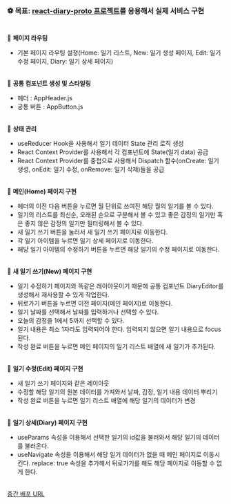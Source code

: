 ### ⚽ 목표: [react-diary-proto 프로젝트](https://github.com/DINGUNOTE/react-diary-proto)를 응용해서 실제 서비스 구현<br><br>

🎯 <b>페이지 라우팅</b>
- 기본 페이지 라우팅 설정(Home: 일기 리스트, New: 일기 생성 페이지, Edit: 일기 수정 페이지, Diary: 일기 상세 페이지)<br><br>

🎯 <b>공통 컴포넌트 생성 및 스타일링</b>
- 헤더 : AppHeader.js
- 공통 버튼 : AppButton.js<br><br>

🎯 <b>상태 관리</b>
- useReducer Hook을 사용해서 일기 데이터 State 관리 로직 생성
- React Context Provider를 사용해서 각 컴포넌트에 State(일기 data) 공급
- React Context Provider를 중첩으로 사용해서 Dispatch 함수(onCreate: 일기 생성, onEdit: 일기 수정, onRemove: 일기 삭제)들을 공급<br><br>

🎯 <b>메인(Home) 페이지 구현</b>
- 헤더의 이전 다음 버튼을 누르면 월 단위로 쓰여진 해당 월의 일기를 볼 수 있다.
- 일기의 리스트를 최신순, 오래된 순으로 구분해서 볼 수 있고 좋은 감정의 일기만 혹은 좋지 않은 감정의 일기만 필터링해서 볼 수 있다.
- 새 일기 쓰기 버튼을 눌러서 새 일기 쓰기 페이지로 이동한다.
- 각 일기 아이템을 누르면 일기 상세 페이지로 이동한다.
- 해당 일기 아이템의 수정하기 버튼을 누르면 해당 일기의 수정 페이지로 이동한다.<br><br>

🎯 <b>새 일기 쓰기(New) 페이지 구현</b>
- 일기 수정하기 페이지와 똑같은 레이아웃이기 때문에 공통 컴포넌트 DiaryEditor를 생성해서 재사용할 수 있게 작업한다.
- 뒤로가기 버튼을 누르면 이전 페이지(메인 페이지)로 이동한다.
- 일기 날짜를 선택해서 날짜를 입력하거나 선택할 수 있다.
- 오늘의 감정을 1에서 5까지 선택할 수 있다.
- 일기 내용은 최소 1자라도 입력되어야 한다. 입력되지 않으면 일기 내용으로 focus된다.
- 작성 완료 버튼을 누르면 메인 페이지의 일기 리스트 배열에 새 일기가 추가된다.<br><br>

🎯 <b>일기 수정(Edit) 페이지 구현</b>
- 새 일기 쓰기 페이지와 같은 레이아웃
- 수정할 해당 일기의 원본 데이터를 가져와서 날짜, 감정, 일기 내용 데이터 뿌리기
- 작성 완료 버튼을 누르면 일기 리스트 배열에 해당 일기의 데이터가 변경<br><br>

🎯 <b>일기 상세(Diary) 페이지 구현</b>
- useParams 속성을 이용해서 선택한 일기의 id값을 불러와서 해당 일기의 데이터를 불러온다.
- useNavigate 속성을 이용해서 해당 일기 데이터가 없을 때 메인 페이지로 이동시킨다. replace: true 속성을 추가해서 뒤로가기를 해도 해당 페이지로 이동할 수 없게 한다.<br><br>

[중간 배포 URL](https://6284b4070d95d9555e3e82c4--joyful-cuchufli-aab15b.netlify.app/)
